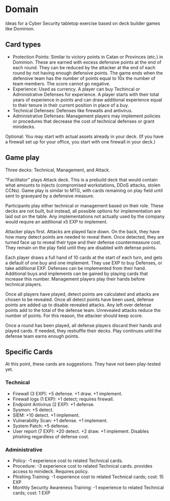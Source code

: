 # Domain

Ideas for a Cyber Security tabletop exercise based on deck builder games like Dominion.

## Card types

- Protection Points: Similar to victory points in Catan or Provinces (etc.) in Dominion.  These are earned with excess defensive points at the end of each round.  They can be reduced by the attacker at the end of each round by not having enough defensive points.  The game ends when the defensive team has the number of points equal to 10x the number of team members.  The score cannot go negative.
- Experience: Used as currency.  A player can buy Techincal or Administrative Defenses for experience.  A player starts with their total years of experience in points and can draw additional experience equal to their tenure in their current position in place of a buy.
- Technical Defenses: Defenses like firewalls and antivirus.
- Administrative Defenses: Management players may implement policies or procedures that decrease the cost of technical defenses or grant minidecks.

Optional: You may start with actual assets already in your deck.  (If you have a firewall set up for your office, you start with one firewall in your deck.)

## Game play

Three decks: Technical, Management, and Attack.  

"Facilitator" plays Attack deck. This is a prebuild deck that would contain what amounts to injects (compromised workstations, DDoS attacks, stolen CCNs).  Game play is similar to MTG, with cards remaining on play field until sent to graveyard by a defensive measure.

Participants play either technical or management based on their role.  These decks are not built, but instead, all possible options for implementation are laid out on the table.  Any implementations not actually used by the company would require an additional x5 EXP to implement.

Attacker plays first.  Attacks are played face down.  On the back, they have how many detect points are needed to reveal them.  Once detected, they are turned face up to reveal their type and their defense countermeasure cost.  They remain on the play field until they are disabled with defense points.

Each player draws a full hand of 10 cards at the start of each turn, and gets a default of one buy and one implement.  They use EXP to buy Defenses, or take additional EXP.  Defenses can be implemented from their hand.  Additional buys and implements can be gained by playing cards that increase this number.  Management players play their hands before technical players.

Once all players have played, detect points are calculated and attacks are chosen to be revealed.  Once all detect points have been used, defense points are added up to disable revealed attacks.  Any left over defense points add to the total of the defense team.  Unrevealed attacks reduce the number of points.  For this reason, the attacker should keep score.

Once a round has been played, all defense players discard their hands and played cards.  If needed, they reshuffle their decks.  Play continues until the defense team earns enough points.

## Specific Cards

At this point, these cards are suggestions.  They have not been play-tested yet.

### Technical

- Firewall (3 EXP): +5 defense. +1 draw. +1 implement.
- Firewall logs (1 EXP): +1 detect; requires firewall.
- Endpoint Antivirus (2 EXP): +1 defense.
- Sysmon: +5 detect.
- SIEM: +10 detect. +1 implement.
- Vulnerability Scan: +1 defense. +1 implement.
- System Patch: +5 defense.
- User report (7 EXP): +20 detect. +2 draw. +1 implement. Disables phishing regardless of defense cost.

### Administrative

- Policy: -1 experience cost to related Technical cards.
- Procedure: -3 experience cost to related Technical cards. provides access to minideck. Requires policy.
- Phishing Training: -1 experience cost to related Technical cards; cost: 15 EXP
- Monthly Security Awareness Training: -1 experience to related Technical cards; cost: 1 EXP
